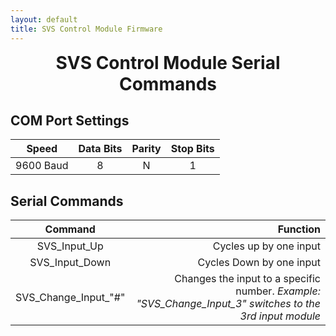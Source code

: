 ```yaml
---
layout: default
title: SVS Control Module Firmware
---
```


<h1 align="center" style="margin-top: 0px;">SVS Control Module Serial Commands</h1>

<p style="margin:20px;"></p>

## COM Port Settings

| **Speed** | **Data Bits** | **Parity** | **Stop Bits** |
|:---------:|:-------------:|:----------:|:-------------:|
| 9600 Baud |       8       |      N     |       1       |

<p style="margin:20px;"></p>

## Serial Commands

|      **Command**     |                                               **Function**                                               |
|:--------------------:|---------------------------------------------------------------------------------------------------------:|
|     SVS_Input_Up     | Cycles up by one input                                                                                   |
|    SVS_Input_Down    | Cycles Down by one input                                                                                 |
| SVS_Change_Input_"#" | Changes the input to a specific number. _Example: "SVS_Change_Input_3" switches to the 3rd input module_ |

<p style="margin:20px;"></p>

<br/>
